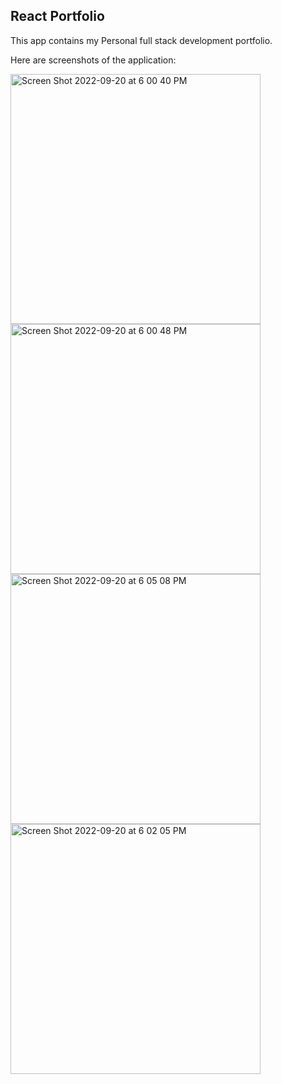## React Portfolio
This app contains my Personal full stack development portfolio.

Here are screenshots of the application:

<img width="400" alt="Screen Shot 2022-09-20 at 6 00 40 PM" src="https://user-images.githubusercontent.com/100814403/191374007-c6a43481-b04d-4444-8543-13df8003ad5e.png">

<img width="400" alt="Screen Shot 2022-09-20 at 6 00 48 PM" src="https://user-images.githubusercontent.com/100814403/191374032-bfe95be2-0442-4cde-a160-16262c4ed29b.png">

<img width="400" alt="Screen Shot 2022-09-20 at 6 05 08 PM" src="https://user-images.githubusercontent.com/100814403/191374064-1f18a16d-781d-4bdc-8511-17a69f2ca511.png">

<img width="400" alt="Screen Shot 2022-09-20 at 6 02 05 PM" src="https://user-images.githubusercontent.com/100814403/191374082-f4868549-ea45-4cf0-a7de-960c0e50c8f2.png">
